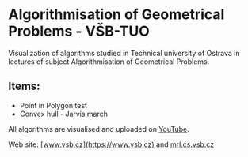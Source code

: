 # Algorithmisation of Geometrical Problems - VŠB-TUO
Visualization of algorithms studied in Technical university of Ostrava in lectures of subject Algorithmisation of Geometrical Problems.

## Items:
- Point in Polygon test
- Convex hull - Jarvis march
 
All algorithms are visualised and uploaded on [YouTube](https://www.youtube.com/playlist?list=PLkX8LaR_NiJBx38USppREzcDAvbfybqhO&disable_polymer=true).

Web site: [www.vsb.cz](https://www.vsb.cz) and [mrl.cs.vsb.cz](http://mrl.cs.vsb.cz/)